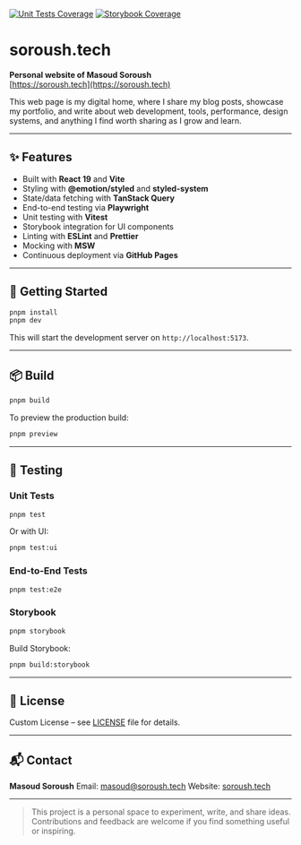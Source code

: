 [![Unit Tests Coverage](https://codecov.io/github/soroush-tech/soroush.tech/branch/main/graph/badge.svg?flag=unit&label=unit)](https://codecov.io/github/soroush-tech/soroush.tech?flag=unit)
[![Storybook Coverage](https://codecov.io/github/soroush-tech/soroush.tech/branch/main/graph/badge.svg?flag=storybook&label=mss)](https://codecov.io/github/soroush-tech/soroush.tech?flag=storybook)

# soroush.tech

**Personal website of Masoud Soroush**  
[https://soroush.tech](https://soroush.tech)

This web page is my digital home, where I share my blog posts, showcase my portfolio, and write about web development, tools, performance, design systems, and anything I find worth sharing as I grow and learn.

---

## ✨ Features

- Built with **React 19** and **Vite**
- Styling with **@emotion/styled** and **styled-system**
- State/data fetching with **TanStack Query**
- End-to-end testing via **Playwright**
- Unit testing with **Vitest**
- Storybook integration for UI components
- Linting with **ESLint** and **Prettier**
- Mocking with **MSW**
- Continuous deployment via **GitHub Pages**

---

## 🚀 Getting Started

```bash
pnpm install
pnpm dev
```

This will start the development server on `http://localhost:5173`.

---

## 📦 Build

```bash
pnpm build
```

To preview the production build:

```bash
pnpm preview
```

---

## 🧪 Testing

### Unit Tests

```bash
pnpm test
```

Or with UI:

```bash
pnpm test:ui
```

### End-to-End Tests

```bash
pnpm test:e2e
```

### Storybook

```bash
pnpm storybook
```

Build Storybook:

```bash
pnpm build:storybook
```

---

## 📄 License

Custom License – see [LICENSE](./LICENSE.md) file for details.

---

## 📬 Contact

**Masoud Soroush**
Email: [masoud@soroush.tech](mailto:masoud@soroush.tech)
Website: [soroush.tech](https://soroush.tech)

---

> This project is a personal space to experiment, write, and share ideas. Contributions and feedback are welcome if you find something useful or inspiring.
